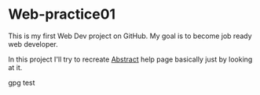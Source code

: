 # Web-practice01

This is my first Web Dev project on GitHub. My goal is to become job ready web developer.

In this project I'll try to recreate [Abstract](https://help.abstract.com/hc/en-us) help page basically just by looking at it.

gpg test
